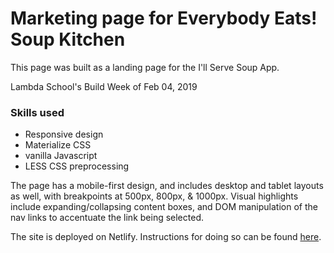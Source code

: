 # Marketing page for Everybody Eats! Soup Kitchen

This page was built as a landing page for the I'll Serve Soup App.

Lambda School's Build Week of Feb 04, 2019

### Skills used

* Responsive design
* Materialize CSS
* vanilla Javascript
* LESS CSS preprocessing

The page has a mobile-first design, and includes desktop and tablet layouts as well, with breakpoints at 500px, 800px, & 1000px. Visual highlights include expanding/collapsing content boxes, and DOM manipulation of the nav links to accentuate the link being selected.

The site is deployed on Netlify. Instructions for doing so can be found [here](https://www.netlify.com/docs/github-permissions/).
